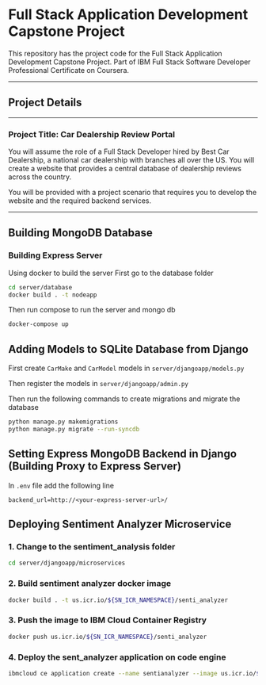 # Full Stack Application Development Capstone Project

This repository has the project code for the Full Stack Application Development Capstone Project. Part of IBM Full Stack Software Developer Professional Certificate on Coursera.

---

## Project Details

---

### Project Title: Car Dealership Review Portal

You will assume the role of a Full Stack Developer hired by Best Car Dealership, a national car dealership with branches all over the US. You will create a website that provides a central database of dealership reviews across the country.

You will be provided with a project scenario that requires you to develop the website and the required backend services.

---

## Building MongoDB Database

### Building Express Server

Using docker to build the server
First go to the database folder

```sh
cd server/database
docker build . -t nodeapp
```

Then run compose to run the server and mongo db

```sh
docker-compose up
```

## Adding Models to SQLite Database from Django

First create `CarMake` and `CarModel` models in `server/djangoapp/models.py`

Then register the models in `server/djangoapp/admin.py`

Then run the following commands to create migrations and migrate the database

```sh
python manage.py makemigrations
python manage.py migrate --run-syncdb
```

## Setting Express MongoDB Backend in Django (Building Proxy to Express Server)

In `.env` file add the following line

```env
backend_url=http://<your-express-server-url>/
```

## Deploying Sentiment Analyzer Microservice

### 1. Change to the sentiment_analysis folder

```sh
cd server/djangoapp/microservices
```

### 2. Build sentiment analyzer docker image

```sh
docker build . -t us.icr.io/${SN_ICR_NAMESPACE}/senti_analyzer
```

### 3. Push the image to IBM Cloud Container Registry

```sh
docker push us.icr.io/${SN_ICR_NAMESPACE}/senti_analyzer
```

### 4. Deploy the sent_analyzer application on code engine

```sh
ibmcloud ce application create --name sentianalyzer --image us.icr.io/${SN_ICR_NAMESPACE}/senti_analyzer --registry-secret icr-secret --port 5000
```
